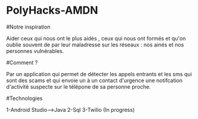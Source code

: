 # PolyHacks-AMDN





#Notre inspiration


Aider ceux qui nous ont le plus aidés , ceux qui nous ont formés et qu'on oublie souvent de par leur maladresse sur les réseaux : nos ainés et nos personnes vulnérables.



#Comment ?


Par un application qui permet de détecter les appels entrants et les sms qui sont des scams et qui envoie un à un contact d'urgence une notifcation d'activité suspecte sur le télépone de sa personne proche.



#Technologies 

  1-Android Studio-->Java
  2-Sql
  3-Twilio (In progress)

